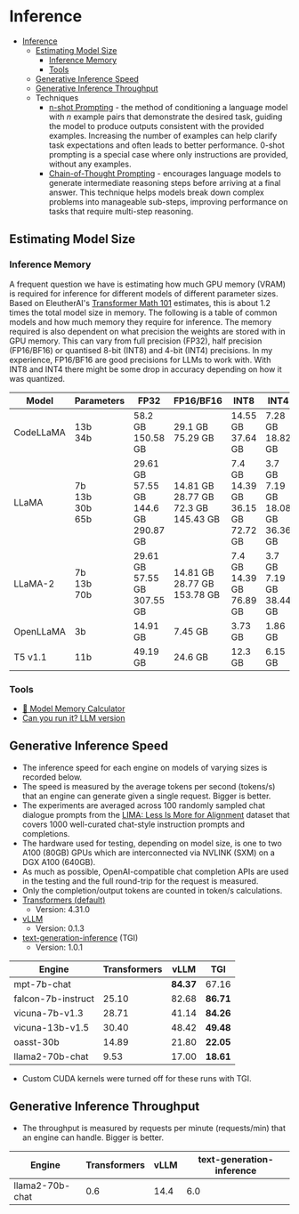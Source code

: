 # Inference

- [Inference](#inference)
  - [Estimating Model Size](#estimating-model-size)
    - [Inference Memory](#inference-memory)
    - [Tools](#tools)
  - [Generative Inference Speed](#generative-inference-speed)
  - [Generative Inference Throughput](#generative-inference-throughput)
  - Techniques
    - [n-shot Prompting](techniques/nshot.md) - the method of conditioning a language model with *n* example pairs that demonstrate the desired task, guiding the model to produce outputs consistent with the provided examples. Increasing the number of examples can help clarify task expectations and often leads to better performance. 0-shot prompting is a special case where only instructions are provided, without any examples.
    - [Chain-of-Thought Prompting](techniques/cot.md) - encourages language models to generate intermediate reasoning steps before arriving at a final answer. This technique helps models break down complex problems into manageable sub-steps, improving performance on tasks that require multi-step reasoning.

## Estimating Model Size

### Inference Memory

A frequent question we have is estimating how much GPU memory (VRAM) is required for inference for different models of different parameter sizes. Based on EleutherAI's [Transformer Math 101](https://blog.eleuther.ai/transformer-math/) estimates, this is about 1.2 times the total model size in memory. The following is a table of common models and how much memory they require for inference. The memory required is also dependent on what precision the weights are stored with in GPU memory. This can vary from full precision (FP32), half precision (FP16/BF16) or quantised 8-bit (INT8) and 4-bit (INT4) precisions. In my experience, FP16/BF16 are good precisions for LLMs to work with. With INT8 and INT4 there might be some drop in accuracy depending on how it was quantized.

|  Model  |        Parameters        |                      FP32                      |                   FP16/BF16                   |                    INT8                     |                    INT4                    |
|---------|--------------------------|------------------------------------------------|-----------------------------------------------|---------------------------------------------|--------------------------------------------|
|CodeLLaMA|13b<br/>34b               |58.2 GB<br/>150.58 GB                           |29.1 GB<br/>75.29 GB                           |14.55 GB<br/>37.64 GB                        |7.28 GB<br/>18.82 GB                        |
|LLaMA    |7b<br/>13b<br/>30b<br/>65b|29.61 GB<br/>57.55 GB<br/>144.6 GB<br/>290.87 GB|14.81 GB<br/>28.77 GB<br/>72.3 GB<br/>145.43 GB|7.4 GB<br/>14.39 GB<br/>36.15 GB<br/>72.72 GB|3.7 GB<br/>7.19 GB<br/>18.08 GB<br/>36.36 GB|
|LLaMA-2  |7b<br/>13b<br/>70b        |29.61 GB<br/>57.55 GB<br/>307.55 GB             |14.81 GB<br/>28.77 GB<br/>153.78 GB            |7.4 GB<br/>14.39 GB<br/>76.89 GB             |3.7 GB<br/>7.19 GB<br/>38.44 GB             |
|OpenLLaMA|3b                        |14.91 GB                                        |7.45 GB                                        |3.73 GB                                      |1.86 GB                                     |
|T5 v1.1  |11b                       |49.19 GB                                        |24.6 GB                                        |12.3 GB                                      |6.15 GB                                     |

### Tools

- [🤗 Model Memory Calculator](https://huggingface.co/spaces/hf-accelerate/model-memory-usage)
- [Can you run it? LLM version](https://huggingface.co/spaces/Vokturz/can-it-run-llm)

## Generative Inference Speed

- The inference speed for each engine on models of varying sizes is recorded below. 
- The speed is measured by the average tokens per second (tokens/s) that an engine can generate given a single request. Bigger is better.
- The experiments are averaged across 100 randomly sampled chat dialogue prompts from the [LIMA: Less Is More for Alignment](https://arxiv.org/abs/2305.11206) dataset that covers 1000 well-curated chat-style instruction prompts and completions.
- The hardware used for testing, depending on model size, is one to two A100 (80GB) GPUs which are interconnected via NVLINK (SXM) on a DGX A100 (640GB).
- As much as possible, OpenAI-compatible chat completion APIs are used in the testing and the full round-trip for the request is measured.
- Only the completion/output tokens are counted in token/s calculations.
- [Transformers (default)](https://huggingface.co/docs/transformers/index)
  - Version: 4.31.0
- [vLLM](https://github.com/vllm-project/vllm)
  - Version: 0.1.3
- [text-generation-inference](https://github.com/huggingface/text-generation-inference) (TGI)
  - Version: 1.0.1

<!-- | Engine                    | mpt-7b-chat   | vicuna-13b-v1.5 | oasst-30b   | llama2-70b-chat   |
|---------------------------|---------------|-----------------|-------------|-------------------|
| Transformers (default)    |               | 30.40           | 14.89       | 9.53              |
| vLLM                      | **84.37**     | 48.42           | 21.80       | 17.00             |
| text-generation-inference | 67.16         | **49.48**       | **22.05**   | **18.61**         | -->

Engine                  | Transformers           | vLLM      | TGI
---                     | ---                    | ---       | ---
mpt-7b-chat             |                        | **84.37** | 67.16
falcon-7b-instruct      | 25.10                  | 82.68     | **86.71**
vicuna-7b-v1.3          | 28.71                  | 41.14     | **84.26**
vicuna-13b-v1.5         | 30.40                  | 48.42     | **49.48**
oasst-30b               | 14.89                  | 21.80     | **22.05**
llama2-70b-chat         | 9.53                   | 17.00     | **18.61**

- Custom CUDA kernels were turned off for these runs with TGI.

## Generative Inference Throughput

- The throughput is measured by requests per minute (requests/min) that an engine can handle. Bigger is better.

Engine                  | Transformers           | vLLM      | text-generation-inference
---                     | ---                    | ---       | ---
llama2-70b-chat         | 0.6                    | 14.4      | 6.0